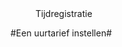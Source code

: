 <properties>
	<page>
		<title>Tijdregistratie</title>
	</page>
	<menu>
		<position>Tijdregistratie 
		<title>Introductie</title>
	</menu>
</properties>

#Een uurtarief instellen#
<description>
